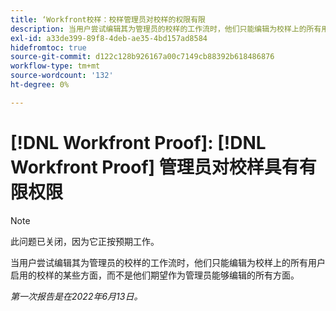 ```yaml
---
title: ‘Workfront校样：校样管理员对校样的权限有限
description: 当用户尝试编辑其为管理员的校样的工作流时，他们只能编辑为校样上的所有用户启用的校样的某些方面，而不是他们期望作为管理员能够编辑的所有方面。
exl-id: a33de399-89f8-4deb-ae35-4bd157ad8584
hidefromtoc: true
source-git-commit: d122c128b926167a00c7149cb88392b618486876
workflow-type: tm+mt
source-wordcount: '132'
ht-degree: 0%

---
```


# [!DNL Workfront Proof]: [!DNL Workfront Proof] 管理员对校样具有有限权限

>[!NOTE]
>
>此问题已关闭，因为它正按预期工作。

当用户尝试编辑其为管理员的校样的工作流时，他们只能编辑为校样上的所有用户启用的校样的某些方面，而不是他们期望作为管理员能够编辑的所有方面。

_第一次报告是在2022年6月13日。_
